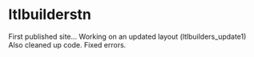 # ltlbuilderstn
First published site...
Working on an updated layout (ltlbuilders_update1)
Also cleaned up code. Fixed errors.
